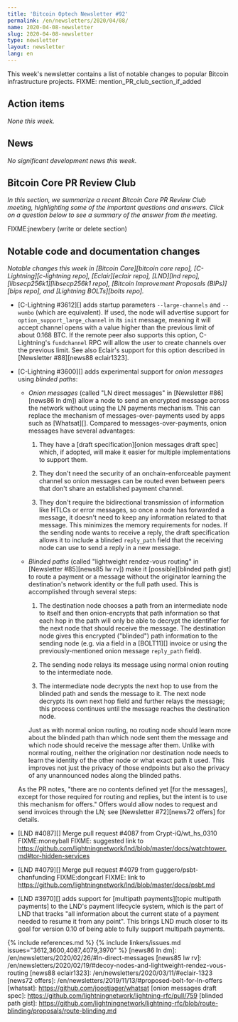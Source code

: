 ```yaml
---
title: 'Bitcoin Optech Newsletter #92'
permalink: /en/newsletters/2020/04/08/
name: 2020-04-08-newsletter
slug: 2020-04-08-newsletter
type: newsletter
layout: newsletter
lang: en
---
```

This week's newsletter contains a list of notable changes to popular
Bitcoin infrastructure projects.  FIXME: mention_PR_club_section_if_added

## Action items

*None this week.*

## News

*No significant development news this week.*

## Bitcoin Core PR Review Club

_In this section, we summarize a recent Bitcoin Core PR Review Club meeting,
highlighting some of the important questions and answers.  Click on a
question below to see a summary of the answer from the meeting._

FIXME:jnewbery (write or delete section)

## Notable code and documentation changes

*Notable changes this week in [Bitcoin Core][bitcoin core repo],
[C-Lightning][c-lightning repo], [Eclair][eclair repo], [LND][lnd repo],
[libsecp256k1][libsecp256k1 repo], [Bitcoin Improvement Proposals
(BIPs)][bips repo], and [Lightning BOLTs][bolts repo].*

- [C-Lightning #3612][] adds startup parameters `--large-channels` and
  `--wumbo` (which are equivalent).  If used, the node will advertise
  support for `option_support_large_channel` in its `init` message,
  meaning it will accept channel opens with a value higher than the
  previous limit of about 0.168 BTC.  If the remote peer also supports
  this option, C-Lightning's `fundchannel` RPC will allow the user to
  create channels over the previous limit.  See also Eclair's support
  for this option described in [Newsletter #88][news88 eclair1323].

- [C-Lightning #3600][] adds experimental support for *onion messages*
  using *blinded paths*:

    - *Onion messages* (called "LN direct messages" in
      [Newsletter #86][news86 ln dm]) allow a node to send an encrypted
      message across the network without using the LN payments
      mechanism.  This can replace the mechanism of
      messages-over-payments used by apps such as [Whatsat][].  Compared
      to messages-over-payments, onion messages have several advantages:

        1. They have a [draft specification][onion messages draft spec]
           which, if adopted, will make it easier for multiple
           implementations to support them.

        2. They don't need the security of an onchain-enforceable payment
           channel so onion messages can be routed even between peers
           that don't share an established payment channel.  <!-- BOLT7
           draft PR: "SHOULD accept onion messages from peers without an
           established channel." -->

        3. They don't require the bidirectional transmission of
           information like HTLCs or error messages, so once a node has
           forwarded a message, it doesn't need to keep any information
           related to that message.  This minimizes the memory
           requirements for nodes.  If the sending node wants to receive
           a reply, the draft specification allows it to include a
           blinded `reply_path` field that the receiving node can use to
           send a reply in a new message.

    - *Blinded paths* (called "lightweight rendez-vous routing" in
      [Newsletter #85][news85 lw rv]) make it [possible][blinded path
      gist] to route a payment or a message without the originator
      learning the destination's network identity or the full path used.
      This is accomplished through several steps:

        1. The destination node chooses a path from an intermediate node
           to itself and then onion-encrypts that path information so
           that each hop in the path will only be able to decrypt the
           identifier for the next node that should receive the message.
           The destination node gives this encrypted ("blinded") path
           information to the sending node (e.g. via a field in a
           [BOLT11][] invoice or using the previously-mentioned onion
           message `reply_path` field).

        2. The sending node relays its message using normal onion
           routing to the intermediate node.

        3. The intermediate node decrypts the next hop to use from the
           blinded path and sends the message to it.  The next node
           decrypts its own next hop field and further relays the
           message; this process continues until the message reaches the
           destination node.

      Just as with normal onion routing, no routing node should learn
      more about the blinded path than which node sent them the message
      and which node should receive the message after them.  Unlike with
      normal routing, neither the origination nor destination node needs
      to learn the identity of the other node or what exact path it
      used.  This improves not just the privacy of those endpoints but
      also the privacy of any unannounced nodes along the blinded paths.

    As the PR notes, "there are no contents defined yet [for the
    messages], except for those required for routing and replies, but
    the intent is to use this mechanism for offers."  Offers would allow
    nodes to request and send invoices through the LN; see [Newsletter
    #72][news72 offers] for details.

- [LND #4087][] Merge pull request #4087 from Crypt-iQ/wt_hs_0310 FIXME:moneyball
  FIXME: suggested link to https://github.com/lightningnetwork/lnd/blob/master/docs/watchtower.md#tor-hidden-services

- [LND #4079][] Merge pull request #4079 from guggero/psbt-chanfunding FIXME:dongcarl
  FIXME: link to https://github.com/lightningnetwork/lnd/blob/master/docs/psbt.md

- [LND #3970][] adds support for [multipath payments][topic multipath
  payments] to the LND's payment lifecycle system, which is the part of
  LND that tracks "all information about the current state of a payment
  needed to resume it from any point". <!-- routing/payment_lifecycle.go
  -->  This brings LND much closer to its goal for version 0.10 of being
  able to fully support multipath payments. <!-- Alex Bosworth email,
  "In 0.10.0 I think the main new feature will be the ability to
  multipath." -->

{% include references.md %}
{% include linkers/issues.md issues="3612,3600,4087,4079,3970" %}
[news86 ln dm]: /en/newsletters/2020/02/26/#ln-direct-messages
[news85 lw rv]: /en/newsletters/2020/02/19/#decoy-nodes-and-lightweight-rendez-vous-routing
[news88 eclair1323]: /en/newsletters/2020/03/11/#eclair-1323
[news72 offers]: /en/newsletters/2019/11/13/#proposed-bolt-for-ln-offers
[whatsat]: https://github.com/joostjager/whatsat
[onion messages draft spec]: https://github.com/lightningnetwork/lightning-rfc/pull/759
[blinded path gist]: https://github.com/lightningnetwork/lightning-rfc/blob/route-blinding/proposals/route-blinding.md
